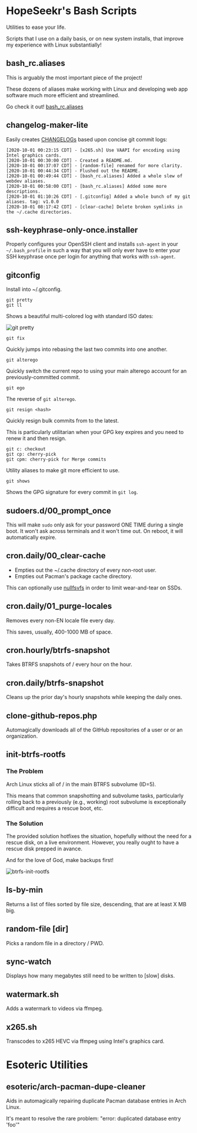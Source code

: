 # HopeSeekr's Bash Scripts

Utilities to ease your life.

Scripts that I use on a daily basis, or on new system installs,
that improve my experience with Linux substantially!

## bash_rc.aliases

This is arguably the most important piece of the project!

These dozens of aliases make working with Linux and developing
web app software much more efficient and streamlined.

Go check it out! [bash_rc.aliases](bash_rc.aliases)

## changelog-maker-lite

Easily creates [CHANGELOGs](CHANGELOG.md) based upon concise git commit logs:

    [2020-10-01 00:23:15 CDT] - [x265.sh] Use VAAPI for encoding using Intel graphics cards.
    [2020-10-01 00:30:00 CDT] - Created a README.md.
    [2020-10-01 00:37:07 CDT] - [random-file] renamed for more clarity.
    [2020-10-01 00:44:34 CDT] - Flushed out the README.
    [2020-10-01 00:49:44 CDT] - [bash_rc.aliases] Added a whole slew of webdev aliases.
    [2020-10-01 00:58:00 CDT] - [bash_rc.aliases] Added some more descriptions.
    [2020-10-01 01:10:26 CDT] - [.gitconfig] Added a whole bunch of my git aliases. tag: v1.0.0
    [2020-10-01 08:17:42 CDT] - [clear-cache] Delete broken symlinks in the ~/.cache directories.

## ssh-keyphrase-only-once.installer

Properly configures your OpenSSH client and installs `ssh-agent` in your `~/.bash_profile` in such a way
that you will only ever have to enter your SSH keyphrase once per login for anything that works with `ssh-agent`. 

## gitconfig

Install into ~/.gitconfig.

    git pretty
    git ll

Shows a beautiful multi-colored log with standard ISO dates:

![git pretty](https://user-images.githubusercontent.com/1125541/94773688-e904c300-0381-11eb-878a-d0396d2bf102.png)

    git fix

Quickly jumps into rebasing the last two commits into one another.

    git alterego

Quickly switch the current repo to using your main alterego account for an previously-committed commit.

    git ego

The reverse of `git alterego`.

    git resign <hash>

Quickly resign bulk commits from <hash> to the latest.

This is particularly utilitarian when your GPG key expires and you need to renew it and then resign.

    git c: checkout
    git cp: cherry-pick
    git cpm: cherry-pick for Merge commits

Utility aliases to make git more efficient to use.

    git shows

Shows the GPG signature for every commit in `git log`.

## sudoers.d/00_prompt_once

This will make `sudo` only ask for your password ONE TIME during
a single boot. It won't ask across terminals and it won't time out.
On reboot, it will automatically expire.

## cron.daily/00_clear-cache

- Empties out the ~/.cache directory of every non-root user.
- Empties out Pacman's package cache directory.

This can optionally use [nullfsvfs](https://github.com/abbbi/nullfsvfs) in order to limit wear-and-tear on SSDs.

## cron.daily/01_purge-locales

Removes every non-EN locale file every day.

This saves, usually, 400-1000 MB of space.

## cron.hourly/btrfs-snapshot

Takes BTRFS snapshots of / every hour on the hour.

## cron.daily/btrfs-snapshot

Cleans up the prior day's hourly snapshots while keeping the daily ones.

## clone-github-repos.php

Automagically downloads all of the GitHub repositories of a user or or an organization.

## init-btrfs-rootfs

### The Problem

Arch Linux sticks all of / in the main BTRFS subvolume (ID=5).

This means that common snapshotting and subvolume tasks,
particularly rolling back to a previously (e.g., working)
root subvolume is exceptionally difficult and requires a
rescue boot, etc.

### The Solution

The provided solution hotfixes the situation, hopefully without
the need for a rescue disk, on a live environment. However,
you really ought to have a rescue disk prepped in avance.

And for the love of God, make backups first!

![btrfs-init-rootfs](https://user-images.githubusercontent.com/1125541/94771567-231f9600-037d-11eb-8032-50d2b5873f36.png)

## ls-by-min <MB>

Returns a list of files sorted by file size, descending, that are at least X MB big.

## random-file [dir]

Picks a random file in a directory / PWD.

## sync-watch

Displays how many megabytes still need to be written to [slow] disks.

## watermark.sh

Adds a watermark to videos via ffmpeg.

## x265.sh

Transcodes to x265 HEVC via ffmpeg using Intel's graphics card.

# Esoteric Utilities

## esoteric/arch-pacman-dupe-cleaner

Aids in automagically repairing duplicate Pacman database entries in Arch Linux.

It's meant to resolve the rare problem: "error: duplicated database entry 'foo'"

